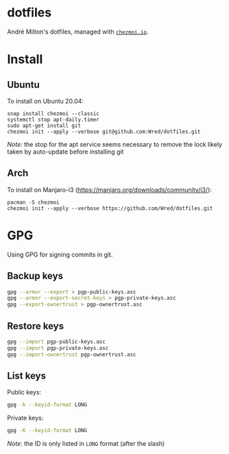 # dotfiles
André Milton's dotfiles, managed with [`chezmoi.io`](https://chezmoi.io/).

# Install

## Ubuntu
To install on Ubuntu 20.04:

```
snap install chezmoi --classic
systemctl stop apt-daily.timer
sudo apt-get install git
chezmoi init --apply --verbose git@github.com:Wred/dotfiles.git
```

*Note*: the stop for the apt service seems necessary to remove the lock likely taken by auto-update before installing git

## Arch
To install on Manjaro-i3 (https://manjaro.org/downloads/community/i3/):

```
pacman -S chezmoi
chezmoi init --apply --verbose https://github.com/Wred/dotfiles.git
```


# GPG

Using GPG for signing commits in git.

## Backup keys

```sh
gpg --armor --export > pgp-public-keys.asc
gpg --armor --export-secret-keys > pgp-private-keys.asc
gpg --export-ownertrust > pgp-ownertrust.asc
```

## Restore keys

```sh
gpg --import pgp-public-keys.asc
gpg --import pgp-private-keys.asc
gpg --import-ownertrust pgp-ownertrust.asc
```

## List keys

Public keys:
```sh
gpg -k --keyid-format LONG
```

Private keys:
```sh
gpg -K --keyid-format LONG
```

*Note*: the ID is only listed in `LONG` format (after the slash)

